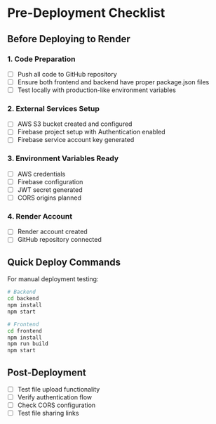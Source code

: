# Pre-Deployment Checklist

## Before Deploying to Render

### 1. Code Preparation
- [ ] Push all code to GitHub repository
- [ ] Ensure both frontend and backend have proper package.json files
- [ ] Test locally with production-like environment variables

### 2. External Services Setup
- [ ] AWS S3 bucket created and configured
- [ ] Firebase project setup with Authentication enabled
- [ ] Firebase service account key generated

### 3. Environment Variables Ready
- [ ] AWS credentials
- [ ] Firebase configuration
- [ ] JWT secret generated
- [ ] CORS origins planned

### 4. Render Account
- [ ] Render account created
- [ ] GitHub repository connected

## Quick Deploy Commands

For manual deployment testing:

```bash
# Backend
cd backend
npm install
npm start

# Frontend  
cd frontend
npm install
npm run build
npm start
```

## Post-Deployment
- [ ] Test file upload functionality
- [ ] Verify authentication flow
- [ ] Check CORS configuration
- [ ] Test file sharing links